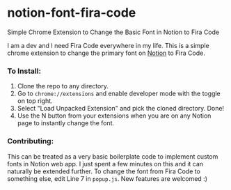# notion-font-fira-code
Simple Chrome Extension to Change the Basic Font in Notion to Fira Code

I am a dev and I need Fira Code everywhere in my life. This is a simple chrome extension to change the primary font on [Notion](https://notion.so) to Fira Code.

### To Install:
1. Clone the repo to any directory.
2. Go to `chrome://extensions` and enable developer mode with the toggle on top right.
3. Select "Load Unpacked Extension" and pick the cloned directory. Done!
4. Use the N button from your extensions when you are on any Notion page to instantly change the font.

### Contributing:
This can be treated as a very basic boilerplate code to implement custom fonts in Notion web app. I just spent a few minutes on this and it can naturally be extended further.
To change the font from Fira Code to something else, edit Line 7 in `popup.js`. New features are welcomed :)
